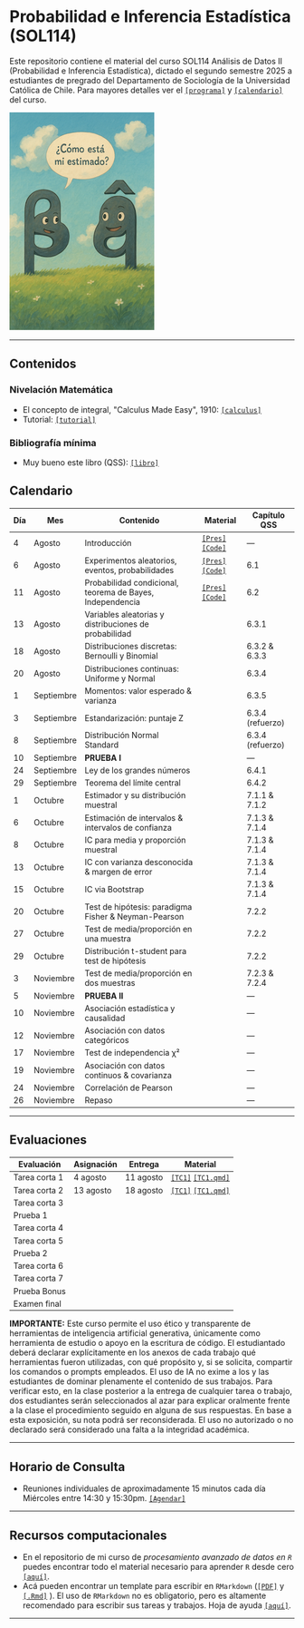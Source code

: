 # Probabilidad e Inferencia Estadística (SOL114)

Este repositorio contiene el material del curso SOL114 Análisis de Datos II (Probabilidad e Inferencia Estadística), dictado el segundo semestre 2025 a estudiantes de pregrado del Departamento de Sociología de la Universidad Católica de Chile. Para mayores detalles ver el [`[programa]`](files/syllabus_sol114.pdf) y [`[calendario]`](#Calendario) del curso.


![estimado](files/beta.png)

---

## Contenidos

### Nivelación Matemática

- El concepto de integral, "Calculus Made Easy", 1910: [`[calculus]`](files/calculus_easy.jpg)
- Tutorial: [`[tutorial]`](https://mebucca.github.io/ad2-sol114/files/tutorial#1) 


### Bibliografía mínima

- Muy bueno este libro (QSS): [`[libro]`](files/imai.pdf)


## Calendario

| Día | Mes        | Contenido                                                 | Material                                                                                                         | Capítulo QSS     |
| --- | ---------- | --------------------------------------------------------- | ---------------------------------------------------------------------------------------------------------------- | ---------------- |
| 4   | Agosto     | Introducción                                              | [`[Pres]`](https://mebucca.github.io/ad2-sol114/slides/class_0/class_0#1) [`[Code]`](slides/class_0/class_0.Rmd) | —                |
| 6   | Agosto     | Experimentos aleatorios, eventos, probabilidades          | [`[Pres]`](https://mebucca.github.io/ad2-sol114/slides/class_1/class_1#1) [`[Code]`](slides/class_1/class_1.Rmd)                                                                                                                  | 6.1              |
| 11  | Agosto     | Probabilidad condicional, teorema de Bayes, Independencia | [`[Pres]`](https://mebucca.github.io/ad2-sol114/slides/class_2/class_2#1) [`[Code]`](slides/class_2/class_2.Rmd)                                                                                                                  | 6.2              |
| 13  | Agosto     | Variables aleatorias y distribuciones de probabilidad     |                                                                                                                  | 6.3.1            |
| 18  | Agosto     | Distribuciones discretas: Bernoulli y Binomial            |                                                                                                                  | 6.3.2 & 6.3.3    |
| 20  | Agosto     | Distribuciones continuas: Uniforme y Normal               |                                                                                                                  | 6.3.4            |
| 1   | Septiembre | Momentos: valor esperado & varianza                       |                                                                                                                  | 6.3.5            |
| 3   | Septiembre | Estandarización: puntaje Z                                |                                                                                                                  | 6.3.4 (refuerzo) |
| 8   | Septiembre | Distribución Normal Standard                              |                                                                                                                  | 6.3.4 (refuerzo) |
| 10  | Septiembre | **PRUEBA I**                                              |                                                                                                                  | —                |
| 24  | Septiembre | Ley de los grandes números                                |                                                                                                                  | 6.4.1            |
| 29  | Septiembre | Teorema del límite central                                |                                                                                                                  | 6.4.2            |
| 1   | Octubre    | Estimador y su distribución muestral                      |                                                                                                                  | 7.1.1 & 7.1.2    |
| 6   | Octubre    | Estimación de intervalos & intervalos de confianza        |                                                                                                                  | 7.1.3 & 7.1.4    |
| 8   | Octubre    | IC para media y proporción muestral                       |                                                                                                                  | 7.1.3 & 7.1.4    |
| 13  | Octubre    | IC con varianza desconocida & margen de error             |                                                                                                                  | 7.1.3 & 7.1.4    |
| 15  | Octubre    | IC via Bootstrap                                          |                                                                                                                  | 7.1.3 & 7.1.4    |
| 20  | Octubre    | Test de hipótesis: paradigma Fisher & Neyman-Pearson      |                                                                                                                  | 7.2.2            |
| 27  | Octubre    | Test de media/proporción en una muestra                   |                                                                                                                  | 7.2.2            |
| 29  | Octubre    | Distribución t-student para test de hipótesis             |                                                                                                                  | 7.2.2            |
| 3   | Noviembre  | Test de media/proporción en dos muestras                  |                                                                                                                  | 7.2.3 & 7.2.4    |
| 5   | Noviembre  | **PRUEBA II**                                             |                                                                                                                  | —                |
| 10  | Noviembre  | Asociación estadística y causalidad                       |                                                                                                                  | —                |
| 12  | Noviembre  | Asociación con datos categóricos                          |                                                                                                                  | —                |
| 17  | Noviembre  | Test de independencia χ²                                  |                                                                                                                  | —                |
| 19  | Noviembre  | Asociación con datos continuos & covarianza               |                                                                                                                  | —                |
| 24  | Noviembre  | Correlación de Pearson                                    |                                                                                                                  | —                |
| 26  | Noviembre  | Repaso                                                    |                                                                                                                  | —                |

---

## Evaluaciones

| Evaluación    | Asignación | Entrega | Material |
| ------------- | ---------- | ------- | -------- |
| Tarea corta 1 |  4 agosto          |  11 agosto       |  [`[TC1]`](https://mebucca.github.io/ad2-sol114/homework/tc_1#1) [`[TC1.qmd]`](homework/tc_1.qmd)         |
| Tarea corta 2 |  13 agosto          |  18 agosto       |  [`[TC1]`](https://mebucca.github.io/ad2-sol114/homework/tc_2#1) [`[TC1.qmd]`](homework/tc_2.qmd)         |
| Tarea corta 3 |            |         |          |
| Prueba 1      |            |         |          |
| Tarea corta 4 |            |         |          |
| Tarea corta 5 |            |         |          |
| Prueba 2      |            |         |          |
| Tarea corta 6 |            |         |          |
| Tarea corta 7 |            |         |          |
| Prueba Bonus  |            |         |          |
| Examen final  |            |         |          |

**IMPORTANTE:** Este curso permite el uso ético y transparente de herramientas de inteligencia artificial generativa, únicamente como herramienta de estudio o apoyo en la escritura de código. El estudiantado deberá declarar explícitamente en los anexos de cada trabajo qué herramientas fueron utilizadas, con qué propósito y, si se solicita, compartir los comandos o prompts empleados. El uso de IA no exime a los y las estudiantes de dominar plenamente el contenido de sus trabajos. Para verificar esto, en la clase posterior a la entrega de cualquier tarea o trabajo, dos estudiantes serán seleccionados al azar para explicar oralmente frente a la clase el procedimiento seguido en alguna de sus respuestas. En base a esta exposición, su nota podrá ser reconsiderada. El uso no autorizado o no declarado será considerado una falta a la integridad académica.

---


## Horario de Consulta

- Reuniones individuales de aproximadamente 15 minutos cada día Miércoles entre 14:30 y 15:30pm. [`[Agendar]`](
https://calendar.app.google/8rfTeNoxGiDJPbzEA)


---

## Recursos computacionales

  - En el repositorio de mi curso de *procesamiento avanzado de datos en `R`* puedes encontrar todo el material necesario para aprender `R` desde cero [`[aquí]`](https://mebucca.github.io/dar_soc4001/).
  - Acá pueden encontrar un template para escribir en `RMarkdown` ([`[PDF]`](files/template_rmarkdown.pdf) y [`[.Rmd]`](files/template_rmarkdown.Rmd) ). El uso de `RMarkdown` no es obligatorio, pero es altamente recomendado para escribir sus tareas y trabajos. Hoja de ayuda [`[aquí]`](https://rstudio-pubs-static.s3.amazonaws.com/330387_5a40ca72c3b14824acedceb7d34618d1.html).
 
---

